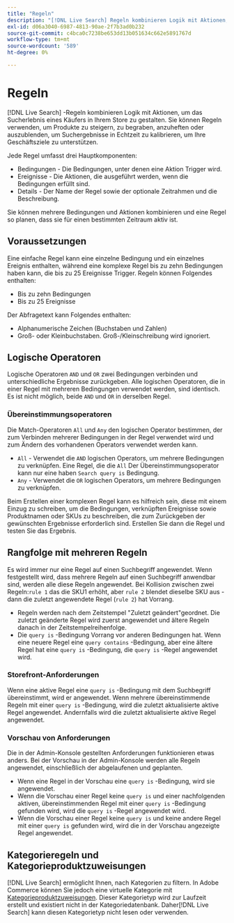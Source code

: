 ```yaml
---
title: "Regeln"
description: "[!DNL Live Search] Regeln kombinieren Logik mit Aktionen, um das Einkaufserlebnis zu gestalten."
exl-id: d06a3040-6987-4813-90ae-2f7b3ad0b232
source-git-commit: c4bca0c7238be653dd13b051634c662e5891767d
workflow-type: tm+mt
source-wordcount: '589'
ht-degree: 0%

---
```


# Regeln

[!DNL Live Search] -Regeln kombinieren Logik mit Aktionen, um das Sucherlebnis eines Käufers in Ihrem Store zu gestalten. Sie können Regeln verwenden, um Produkte zu steigern, zu begraben, anzuheften oder auszublenden, um Suchergebnisse in Echtzeit zu kalibrieren, um Ihre Geschäftsziele zu unterstützen.

Jede Regel umfasst drei Hauptkomponenten:

* Bedingungen - Die Bedingungen, unter denen eine Aktion Trigger wird.
* Ereignisse - Die Aktionen, die ausgeführt werden, wenn die Bedingungen erfüllt sind.
* Details - Der Name der Regel sowie der optionale Zeitrahmen und die Beschreibung.

Sie können mehrere Bedingungen und Aktionen kombinieren und eine Regel so planen, dass sie für einen bestimmten Zeitraum aktiv ist.

## Voraussetzungen

Eine einfache Regel kann eine einzelne Bedingung und ein einzelnes Ereignis enthalten, während eine komplexe Regel bis zu zehn Bedingungen haben kann, die bis zu 25 Ereignisse Trigger.
Regeln können Folgendes enthalten:

* Bis zu zehn Bedingungen
* Bis zu 25 Ereignisse

Der Abfragetext kann Folgendes enthalten:

* Alphanumerische Zeichen (Buchstaben und Zahlen)
* Groß- oder Kleinbuchstaben. Groß-/Kleinschreibung wird ignoriert.

## Logische Operatoren

Logische Operatoren `AND` und `OR` zwei Bedingungen verbinden und unterschiedliche Ergebnisse zurückgeben. Alle logischen Operatoren, die in einer Regel mit mehreren Bedingungen verwendet werden, sind identisch. Es ist nicht möglich, beide `AND` und `OR` in derselben Regel.

### Übereinstimmungsoperatoren

Die Match-Operatoren `All` und `Any` den logischen Operator bestimmen, der zum Verbinden mehrerer Bedingungen in der Regel verwendet wird und zum Ändern des vorhandenen Operators verwendet werden kann.

* `All` - Verwendet die `AND` logischen Operators, um mehrere Bedingungen zu verknüpfen. Eine Regel, die die `All` Der Übereinstimmungsoperator kann nur eine haben `Search query is` Bedingung.
* `Any` - Verwendet die `OR` logischen Operators, um mehrere Bedingungen zu verknüpfen.

Beim Erstellen einer komplexen Regel kann es hilfreich sein, diese mit einem Einzug zu schreiben, um die Bedingungen, verknüpften Ereignisse sowie Produktnamen oder SKUs zu beschreiben, die zum Zurückgeben der gewünschten Ergebnisse erforderlich sind. Erstellen Sie dann die Regel und testen Sie das Ergebnis.

## Rangfolge mit mehreren Regeln

Es wird immer nur eine Regel auf einen Suchbegriff angewendet.
Wenn festgestellt wird, dass mehrere Regeln auf einen Suchbegriff anwendbar sind, werden alle diese Regeln angewendet. Bei Kollision zwischen zwei Regeln:`rule 1` das die SKU1 erhöht, aber `rule 2` blendet dieselbe SKU aus - dann die zuletzt angewendete Regel (`rule 2`) hat Vorrang.

* Regeln werden nach dem Zeitstempel &quot;Zuletzt geändert&quot;geordnet. Die zuletzt geänderte Regel wird zuerst angewendet und ältere Regeln danach in der Zeitstempelreihenfolge.
* Die `query is` -Bedingung Vorrang vor anderen Bedingungen hat. Wenn eine neuere Regel eine `query contains` -Bedingung, aber eine ältere Regel hat eine `query is` -Bedingung, die `query is` -Regel angewendet wird.

### Storefront-Anforderungen

Wenn eine aktive Regel eine `query is` -Bedingung mit dem Suchbegriff übereinstimmt, wird er angewendet. Wenn mehrere übereinstimmende Regeln mit einer `query is` -Bedingung, wird die zuletzt aktualisierte aktive Regel angewendet.
Andernfalls wird die zuletzt aktualisierte aktive Regel angewendet.

### Vorschau von Anforderungen

Die in der Admin-Konsole gestellten Anforderungen funktionieren etwas anders. Bei der Vorschau in der Admin-Konsole werden alle Regeln angewendet, einschließlich der abgelaufenen und geplanten.

* Wenn eine Regel in der Vorschau eine `query is` -Bedingung, wird sie angewendet.
* Wenn die Vorschau einer Regel keine `query is` und einer nachfolgenden aktiven, übereinstimmenden Regel mit einer `query is` -Bedingung gefunden wird, wird die `query is` -Regel angewendet wird.
* Wenn die Vorschau einer Regel keine `query is` und keine andere Regel mit einer `query is` gefunden wird, wird die in der Vorschau angezeigte Regel angewendet.

## Kategorieregeln und Kategorieproduktzuweisungen

[!DNL Live Search] ermöglicht Ihnen, nach Kategorien zu filtern.
In Adobe Commerce können Sie jedoch eine virtuelle Kategorie mit [Kategorieproduktzuweisungen](https://experienceleague.adobe.com/docs/commerce-admin/catalog/categories/products-in-category/categories-product-assignments.html). Dieser Kategorietyp wird zur Laufzeit erstellt und existiert nicht in der Kategoriedatenbank. Daher[!DNL Live Search] kann diesen Kategorietyp nicht lesen oder verwenden.
